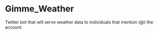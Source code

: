 # Gimme_Weather
Twitter bot that will serve weather data to individuals that mention (@) the account.

